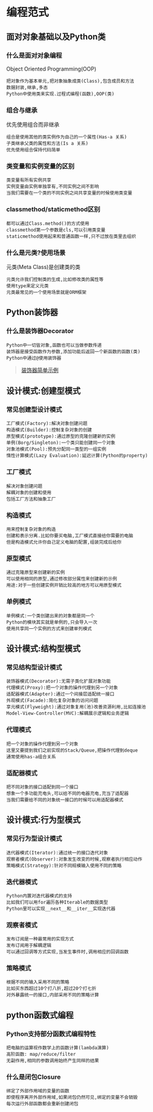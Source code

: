# 编程范式

## 面对对象基础以及Python类

### 什么是面对对象编程

Object Oriented Programming(OOP)

    把对象作为基本单元,把对象抽象成类(Class),包含成员和方法
    数据封装,继承,多态
    Python中使用类来实现.过程式编程(函数),OOP(类)

### 组合与继承

优先使用组合而非继承

    组合是使用其他的类实例作为自己的一个属性(Has-a 关系)
    子类继承父类的属性和方法(Is a 关系)
    优先使用组合保持代码简单

### 类变量和实例变量的区别

    类变量有所有实例共享
    实例变量由实例单独享有,不同实例之间不影响
    当我们需要在一个类的不同实例之间共享变量的时候使用类变量

### classmethod/staticmethod区别

    都可以通过Class.method()的方式使用
    classmethod第一个参数是cls,可以引用类变量
    staticmethod使用起来和普通函数一样,只不过放在类里去组织

### 什么是元类?使用场景

元类(Meta Class)是创建类的类

    元类允许我们控制类的生成,比如修改类的属性等
    使用type来定义元类
    元类最常见的一个使用场景就是ORM框架

## Python装饰器

### 什么是装饰器Decorator

    Python中一切皆对象,函数也可以当做参数传递
    装饰器是接受函数作为参数,添加功能后返回一个新函数的函数(类)
    Python中通过@使用装饰器

> [装饰器简单示例](https://my-skills-book.readthedocs.io/en/latest/Python/Python知识点/装饰器.html)

## 设计模式:创建型模式

### 常见创建型设计模式

    工厂模式(Factory):解决对象创建问题
    构造模式(Builder):控制复杂对象的创建
    原型模式(prototype):通过原型的克隆创建新的实例
    单例(Borg/Singleton):一个类只能创建同一个对象
    对象池模式(Pool):预先分配同一类型的一组实例
    惰性计算模式(Lazy Evaluation):延迟计算(Python的property)

### 工厂模式

    解决对象创建问题
    解耦对象的创建和使用
    包括工厂方法和抽象工厂

### 构造模式

    用来控制复杂对象的构造
    创建和表示分离.比如你要买电脑,工厂模式直接给你需要的电脑
    但是构造模式允许你自己定义电脑的配置,组装完成后给你

### 原型模式

    通过克隆原型来创建新的实例
    可以使用相同的原型,通过修改部分属性来创建新的示例
    用途:对于一些创建实例开销比较高的地方可以用原型模式

### 单例模式

    单例模式:一个类创建出来的对象都是同一个
    Python的模块其实就是单例的,只会导入一次
    使用共享同一个实例的方式来创建单列模式

## 设计模式:结构型模式

### 常见结构型设计模式

    装饰器模式(Decorator):无需子类化扩展对象功能
    代理模式(Proxy):把一个对象的操作代理到另一个对象
    适配器模式(Adapter):通过一个间接层适配统一接口
    外观模式(Facade):简化复杂对象的访问问题
    享元模式(Flyweight):通过对象复用(池)改善资源利用,比如连接池
    Model-View-Controller(MVC):解耦展示逻辑和业务逻辑

### 代理模式

    把一个对象的操作代理到另一个对象
    这里又要提到我们之前实现的Stack/Queue,把操作代理到deque
    通常使用has-a组合关系

### 适配器模式

    把不同对象的接口适配到同一个接口
    想象一个多功能充电头,可以给不同的电器充电,充当了适配器
    当我们需要给不同的对象统一接口的时候可以用适配器模式

## 设计模式:行为型模式

### 常见行为型设计模式

    迭代器模式(Iterator):通过统一的接口迭代对象
    观察者模式(Observer):对象发生改变的时候,观察者执行相应动作
    策略模式(Strategy):针对不同规模输入使用不同的策略

### 迭代器模式

    Python内置对迭代器模式的支持
    比如我们可以用for遍历各种Iterable的数据类型
    Python里可以实现__next__和__iter__实现迭代器

### 观察者模式

    发布订阅是一种最常用的实现方式
    发布订阅用于解耦逻辑
    可以通过回调等方式实现,当发生事件时,调用相应的回调函数

### 策略模式

    根据不同的输入采用不同的策略
    比如买东西超过10个打八折,超过20个打七折
    对外暴露统一的接口,内部采用不同的策略计算

## python函数式编程

### Python支持部分函数式编程特性

    把电脑的运算视作数学上的函数计算(lambda演算)
    高阶函数: map/reduce/filter
    无副作用,相同的参数调用始终产生同样的结果

### 什么是闭包Closure

    绑定了外部作用域的变量的函数
    即使程序离开外部作用域,如果闭包仍然可见,绑定的变量不会销毁
    每次运行外部函数都会重新创建闭包
